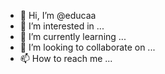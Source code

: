 - 👋 Hi, I’m @educaa
- 👀 I’m interested in ...
- 🌱 I’m currently learning ...
- 💞️ I’m looking to collaborate on ...
- 📫 How to reach me ...

<!---
educaa/educaa is a ✨ special ✨ repository because its `README.md` (this file) appears on your GitHub profile.
You can click the Preview link to take a look at your changes.
--->
